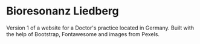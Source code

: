 # Bioresonanz Liedberg

Version 1 of a website for a Doctor's practice located in Germany.
Built with the help of Bootstrap, Fontawesome and images from Pexels.
